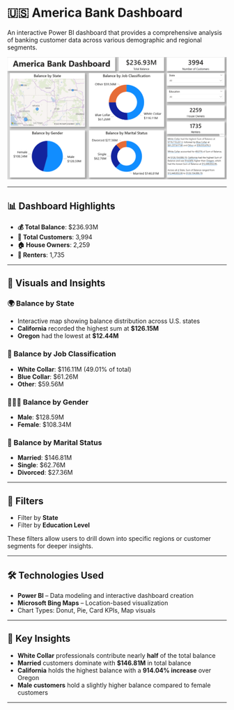 # 🇺🇸 America Bank Dashboard
An interactive Power BI dashboard that provides a comprehensive analysis of banking customer data across various demographic and regional segments.

![America Bank Dashboard](Screenshot.png)

---

## 📊 Dashboard Highlights

- **💰 Total Balance**: $236.93M  
- **👥 Total Customers**: 3,994  
- **🏠 House Owners**: 2,259  
- **🏢 Renters**: 1,735  

---

## 📂 Visuals and Insights

### 🌍 Balance by State
- Interactive map showing balance distribution across U.S. states
- **California** recorded the highest sum at **$126.15M**
- **Oregon** had the lowest at **$12.44M**

### 👔 Balance by Job Classification
- **White Collar**: $116.11M (49.01% of total)
- **Blue Collar**: $61.26M  
- **Other**: $59.56M

### 👨‍👩‍👧 Balance by Gender
- **Male**: $128.59M  
- **Female**: $108.34M

### 💍 Balance by Marital Status
- **Married**: $146.81M  
- **Single**: $62.76M  
- **Divorced**: $27.36M

---

## 🎯 Filters

- Filter by **State**
- Filter by **Education Level**

These filters allow users to drill down into specific regions or customer segments for deeper insights.

---

## 🛠 Technologies Used

- **Power BI** – Data modeling and interactive dashboard creation  
- **Microsoft Bing Maps** – Location-based visualization  
- Chart Types: Donut, Pie, Card KPIs, Map visuals  

---

## 🧠 Key Insights

- **White Collar** professionals contribute nearly **half** of the total balance  
- **Married** customers dominate with **$146.81M** in total balance  
- **California** holds the highest balance with a **914.04% increase** over Oregon  
- **Male customers** hold a slightly higher balance compared to female customers  

---


